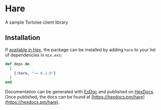 # Hare

A sample Tortoise client library

## Installation

If [available in Hex](https://hex.pm/docs/publish), the package can be installed
by adding `hare` to your list of dependencies in `mix.exs`:

```elixir
def deps do
  [
    {:hare, "~> 0.1.0"}
  ]
end
```

Documentation can be generated with [ExDoc](https://github.com/elixir-lang/ex_doc)
and published on [HexDocs](https://hexdocs.pm). Once published, the docs can
be found at [https://hexdocs.pm/hare](https://hexdocs.pm/hare).

